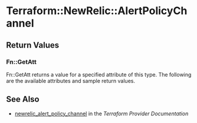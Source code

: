 # Terraform::NewRelic::AlertPolicyChannel



## Return Values

### Fn::GetAtt

Fn::GetAtt returns a value for a specified attribute of this type. The following are the available attributes and sample return values.

## See Also

* [newrelic_alert_policy_channel](https://www.terraform.io/docs/providers/newrelic/r/alert_policy_channel.html) in the _Terraform Provider Documentation_